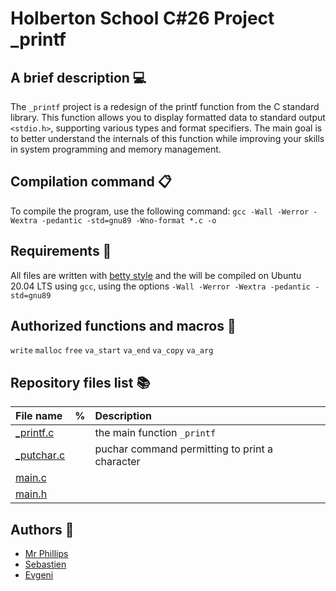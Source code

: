 
# **Holberton School C#26 Project _printf**

## A brief description 💻

The `_printf` project is a redesign of the printf function from the C standard library. This function allows you to display formatted data to standard output `<stdio.h>`, supporting various types and format specifiers. The main goal is to better understand the internals of this function while improving your skills in system programming and memory management.
  
## Compilation command 📋

To compile the program, use the following command:
`gcc -Wall -Werror -Wextra -pedantic -std=gnu89 -Wno-format *.c -o`

## Requirements 📂

All files are written with [betty style](https://www.holbertonschool.fr/post/quest-ce-que-la-regle-betty-dans-le-langage-de-programmation-c) and the will be compiled on Ubuntu 20.04 LTS using `gcc`, using the options `-Wall -Werror -Wextra -pedantic -std=gnu89`

## Authorized functions and macros 📒

`write` `malloc` `free` `va_start` `va_end` `va_copy` `va_arg`

## Repository files list 📚

| File name | %   | Description                |
| :-------- | :------- | :------------------------- |
| [_printf.c](https://github.com/SebSa12000/holbertonschool-printf/blob/main/_printf.c) |  |  the main function `_printf`|
| [_putchar.c](https://github.com/SebSa12000/holbertonschool-printf/blob/main/_putchar.c) |      | puchar command permitting to print a character              |
| [main.c](https://github.com/SebSa12000/holbertonschool-printf/blob/main/main.c)| |                                |
| [main.h](https://github.com/SebSa12000/holbertonschool-printf/blob/main/main.h)          |     |                          |

## Authors 👷

- [Mr Phillips](https://github.com/ddoudou7)
- [Sebastien](https://github.com/SebSa12000)
- [Evgeni](https://github.com/Genia888)


